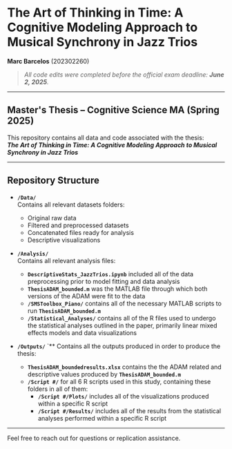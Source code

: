 # The Art of Thinking in Time: A Cognitive Modeling Approach to Musical Synchrony in Jazz Trios
**Marc Barcelos** (202302260)

> *All code edits were completed before the official exam deadline: **June 2, 2025**.*

---

## Master's Thesis – Cognitive Science MA (Spring 2025)

This repository contains all data and code associated with the thesis:  
**_The Art of Thinking in Time: A Cognitive Modeling Approach to Musical Synchrony in Jazz Trios_**

---

## Repository Structure

- **`/Data/`**  
  Contains all relevant datasets folders:
  - Original raw data  
  - Filtered and preprocessed datasets  
  - Concatenated files ready for analysis  
  - Descriptive visualizations

- **`/Analysis/`**  
  Contains all relevant analysis files:
  - **`DescriptiveStats_JazzTrios.ipynb`** included all of the data preprocessing prior to model fitting and data analysis
  - **`ThesisADAM_bounded.m`** was the MATLAB file through which both versions of the ADAM were fit to the data
  - **`/SMSToolbox_Piano/`**  contains all of the necessary MATLAB scripts to run **`ThesisADAM_bounded.m`**
  - **`/Statistical_Analyses/`** contains all of the R files used to undergo the statistical analyses outlined in the paper, primarily linear mixed effects models and data visualizations
    
- **`/Outputs/`**  `**
  Contains all the outputs produced in order to produce the thesis:
  - **`ThesisADAM_boundedresults.xlsx`** contains the the ADAM related and descriptive values produced by **`ThesisADAM_bounded.m`**
  - **`/Script #/`** for all 6 R scripts used in this study, containing these folders in all of them:
    - **`/Script #/Plots/`** includes all of the visualizations produced within a specific R  script
    - **`/Script #/Results/`** includes all of the results from the statistical analyses performed within a specific R  script
---

Feel free to reach out for questions or replication assistance.

